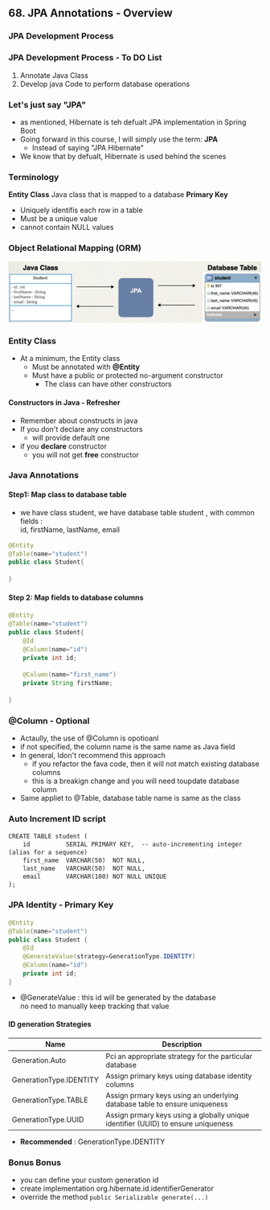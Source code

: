 ## 68. JPA Annotations - Overview

### JPA Development Process

### JPA Development Process - To DO List
1. Annotate Java Class
2. Develop java Code to perform database operations 

### Let's just say "JPA"
* as mentioned, Hibernate is teh defualt JPA implementation in Spring Boot
* Going forward in this course, I will simply use the term: **JPA**
  * Instead of saying "JPA Hibernate"
* We know that by defualt, Hibernate is used behind the scenes 

### Terminology 
**Entity Class**
Java class that is mapped to a database 
**Primary Key**
* Uniquely identifis each row in a table 
* Must be a unique value 
* cannot contain NULL values 

### Object Relational Mapping (ORM)
![img.png](img.png)

### Entity Class 
* At a minimum, the Entity class 
  * Must be annotated with **@Entity**
  * Must have a public or protected no-argument constructor
    * The class can have other constructors

#### Constructors in Java - Refresher 
* Remember about constructs in java
* If you don't declare any constructors 
  * will provide default one 
* if you **declare** constructor 
  * you will not get **free** constructor 

### Java Annotations 
#### Step1: Map class to database table 
* we have class student, we have database table student , with common fields :  
id, firstName, lastName, email
```java
@Entity
@Table(name="student")
public class Student{
    
}
```
#### Step 2: Map fields to database columns 
```java
@Entity
@Table(name="student")
public class Student{
    @Id
    @Column(name="id")
    private int id;
    
    @Column(name="first_name")
    private String firstName; 
    
}
```

### @Column - Optional 
* Actaully, the use of @Column is opotioanl 
* if not specified, the column name is the same name as Java field
* In general, Idon't recommend this approach
  * if you refactor the fava code, then it will not match existing database columns 
  * this is a breakign change and you will need toupdate database column 
* Same appliet to @Table, database table name is same as the class 

### Auto Increment ID script 
```postgresql
CREATE TABLE student (
    id          SERIAL PRIMARY KEY,  -- auto‑incrementing integer (alias for a sequence)
    first_name  VARCHAR(50)  NOT NULL,
    last_name   VARCHAR(50)  NOT NULL,
    email       VARCHAR(100) NOT NULL UNIQUE
);
```

### JPA Identity - Primary Key 
```java
@Entity
@Table(name="student")
public class Student {
    @Id 
    @GenerateValue(strategy=GenerationType.IDENTITY)
    @Column(name="id")
    private int id; 
}
```
* @GenerateValue : this id will be generated by the database  
no need to manually keep tracking that value 

#### ID generation Strategies 
| Name                    | Description                                                                       |
|-------------------------|-----------------------------------------------------------------------------------|
| Generation.Auto         | Pci an appropriate strategy for the particular database                           |
| GenerationType.IDENTITY | Assign primary keys using database identity columns                               |
| GenerationType.TABLE    | Assign prmary keys using an underlying database table to ensure uniqueness        |
| GenerationType.UUID     | Assign prmary keys using a globally unique identifier (UUID) to ensure uniqueness |

* **Recommended** : GenerationType.IDENTITY 

### Bonus Bonus 
* you can define your custom generation id 
* create implementation org.hibernate.id.identifierGenerator
* override the method `public Serializable generate(...)`

